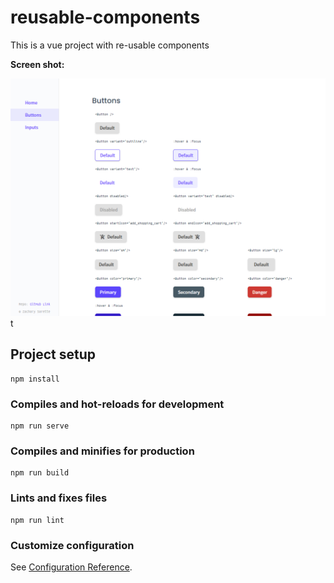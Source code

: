 # reusable-components

This is a vue project with re-usable components

__Screen shot:__


![A screenshot of reusable components ](./screenshot.PNG)t

## Project setup
```
npm install
```

### Compiles and hot-reloads for development
```
npm run serve
```

### Compiles and minifies for production
```
npm run build
```

### Lints and fixes files
```
npm run lint
```

### Customize configuration
See [Configuration Reference](https://cli.vuejs.org/config/).
